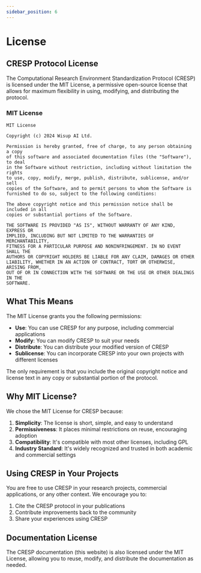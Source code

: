 ```yaml
---
sidebar_position: 6
---
```


# License

## CRESP Protocol License

The Computational Research Environment Standardization Protocol (CRESP) is licensed under the MIT License, a permissive open-source license that allows for maximum flexibility in using, modifying, and distributing the protocol.

### MIT License

```
MIT License

Copyright (c) 2024 Wisup AI Ltd.

Permission is hereby granted, free of charge, to any person obtaining a copy
of this software and associated documentation files (the "Software"), to deal
in the Software without restriction, including without limitation the rights
to use, copy, modify, merge, publish, distribute, sublicense, and/or sell
copies of the Software, and to permit persons to whom the Software is
furnished to do so, subject to the following conditions:

The above copyright notice and this permission notice shall be included in all
copies or substantial portions of the Software.

THE SOFTWARE IS PROVIDED "AS IS", WITHOUT WARRANTY OF ANY KIND, EXPRESS OR
IMPLIED, INCLUDING BUT NOT LIMITED TO THE WARRANTIES OF MERCHANTABILITY,
FITNESS FOR A PARTICULAR PURPOSE AND NONINFRINGEMENT. IN NO EVENT SHALL THE
AUTHORS OR COPYRIGHT HOLDERS BE LIABLE FOR ANY CLAIM, DAMAGES OR OTHER
LIABILITY, WHETHER IN AN ACTION OF CONTRACT, TORT OR OTHERWISE, ARISING FROM,
OUT OF OR IN CONNECTION WITH THE SOFTWARE OR THE USE OR OTHER DEALINGS IN THE
SOFTWARE.
```

## What This Means

The MIT License grants you the following permissions:

- **Use**: You can use CRESP for any purpose, including commercial applications
- **Modify**: You can modify CRESP to suit your needs
- **Distribute**: You can distribute your modified version of CRESP
- **Sublicense**: You can incorporate CRESP into your own projects with different licenses

The only requirement is that you include the original copyright notice and license text in any copy or substantial portion of the protocol.

## Why MIT License?

We chose the MIT License for CRESP because:

1. **Simplicity**: The license is short, simple, and easy to understand
2. **Permissiveness**: It places minimal restrictions on reuse, encouraging adoption
3. **Compatibility**: It's compatible with most other licenses, including GPL
4. **Industry Standard**: It's widely recognized and trusted in both academic and commercial settings

## Using CRESP in Your Projects

You are free to use CRESP in your research projects, commercial applications, or any other context. We encourage you to:

1. Cite the CRESP protocol in your publications
2. Contribute improvements back to the community
3. Share your experiences using CRESP

## Documentation License

The CRESP documentation (this website) is also licensed under the MIT License, allowing you to reuse, modify, and distribute the documentation as needed. 